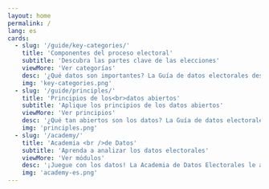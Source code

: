 ```yaml
---
layout: home
permalink: /
lang: es
cards:
  - slug: '/guide/key-categories/'
    title: 'Componentes del proceso electoral'
    subtitle: 'Descubra las partes clave de las elecciones'
    viewMore: 'Ver categorías'
    desc: '¿Qué datos son importantes? La Guía de datos electorales destaca los componentes clave del proceso electoral (por ejemplo: el registro de candidatos, el registro de votantes, y los resultados) y ofrece ejemplos de datos para cada uno.'
    img: 'key-categories.png'
  - slug: '/guide/principles/'
    title: 'Principios de los<br>datos abiertos'
    subtitle: 'Aplique los principios de los datos abiertos'
    viewMore: 'Ver principios'
    desc: '¿Qué tan abiertos son los datos? La Guía de datos electorales describe cuáles principios de los datos abiertos, tales como ser oportunos, granulares o primarios, accesibles y analizables, son los más importantes en las elecciones.'
    img: 'principles.png'
  - slug: '/academy/'
    title: 'Academia <br />de Datos'
    subtitle: 'Aprenda a analizar los datos electorales'
    viewMore: 'Ver módulos'
    desc: '¡Juegue con los datos! La Academia de Datos Electorales le ayudará a utilizar y analizar los datos que se encuentran disponibles. Los módulos, que se basan en proyectos, describen los pasos principales en el proceso de análisis de datos y muestran cómo resumir los datos.'
    img: 'academy-es.png'
---
```


